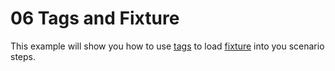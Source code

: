 # 06 Tags and Fixture

This example will show you how to use [tags](https://cucumber.io/docs/cucumber/api/#tags) to load [fixture](https://behave.readthedocs.io/en/stable/fixtures.html) into you scenario steps.

